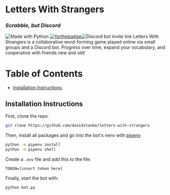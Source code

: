 # Letters With Strangers
### _Scrabble, but Discord_
![Made with Python](https://forthebadge.com/images/badges/made-with-python.svg) [![forthebadge](https://forthebadge.com/images/badges/60-percent-of-the-time-works-every-time.svg)](https://forthebadge.com)![Discord bot invite link](https://img.shields.io/badge/Bot%20Invite%20Link-Coming%20Soon-red?style=for-the-badge)
Letters With Strangers is a collaborative word-forming game played online via small groups and a Discord bot. Progress over time, expand your vocabulary, and cooperative with friends new and old!

Table of Contents
=================
- [Installation Instructions](#installation-instructions)

## Installation Instructions
First, clone the repo.
```sh
git clone https://github.com/davidstanke/letters-with-strangers
```
Then, install all packages and go into the bot's venv with [pipenv](https://pypi.org/project/pipenv/)
```sh
python -m pipenv install
python -m pipenv shell
```
Create a `.env` file and add this to the file:
```env
TOKEN=[insert token here]
```
Finally, start the bot with:
```sh
python bot.py
```